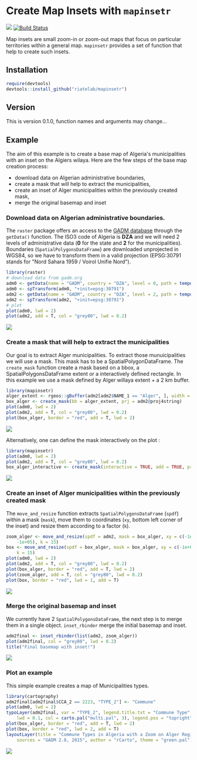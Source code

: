 Create Map Insets with `mapinsetr`
==================================

![](https://img.shields.io/badge/license-GPL--3-brightgreen.svg?style=flat) [![Build Status](https://travis-ci.org/riatelab/mapinsetr.svg?branch=master)](https://travis-ci.org/riatelab/mapinsetr)

Map insets are small zoom-in or zoom-out maps that focus on particular territories within a general map. `mapinsetr` provides a set of function that help to create such insets.

Installation
------------

``` r
require(devtools)
devtools::install_github("riatelab/mapinsetr")
```

Version
-------

This is version 0.1.0, function names and arguments may change...

Example
-------

The aim of this example is to create a base map of Algeria's municipalities with an inset on the Algiers wilaya.
Here are the few steps of the base map creation process:

-   download data on Algerian administrative boundaries,
-   create a mask that will help to extract the municipalities,
-   create an inset of Alger municipalities within the previously created mask,
-   merge the original basemap and inset

### Download data on Algerian administrative boundaries.

The `raster` package offers an access to the [GADM database](http://www.gadm.org/) through the `getData()` function. The ISO3 code of Algeria is **DZA** and we will need 2 levels of administrative data (**0** for the state and **2** for the municipalities).
Boundaries (`SpatialPolygonsDataFrame`) are downloaded unprojected in WGS84, so we have to transform them in a valid projection (EPSG:30791 stands for "Nord Sahara 1959 / Voirol Unifie Nord").

``` r
library(raster)
# download data from gadm.org
adm0 <- getData(name = "GADM", country = "DZA", level = 0, path = tempdir())
adm0 <- spTransform(adm0, "+init=epsg:30791")
adm2 <- getData(name = "GADM", country = "DZA", level = 2, path = tempdir())
adm2 <- spTransform(adm2, "+init=epsg:30791")
# plot
plot(adm0, lwd = 2)
plot(adm2, add = T, col = "grey80", lwd = 0.2)
```

![](ex_files/figure-markdown_github/dowload-1.png)

### Create a mask that will help to extract the municipalities

Our goal is to extract Alger municipalities. To extract those munuicipalities we will use a mask.
This mask has to be a SpatialPolygonDataFrame. The `create_mask` function create a mask based on a bbox, a SpatialPolygonsDataFrame extent or a interactively defined rectangle.
In this example we use a mask defined by Alger willaya extent + a 2 km buffer.

``` r
library(mapinsetr)
alger_extent <- rgeos::gBuffer(adm2[adm2$NAME_1 == "Alger", ], width = 2000)
box_alger <- create_mask(bb = alger_extent, prj = adm2@proj4string)
plot(adm0, lwd = 2)
plot(adm2, add = T, col = "grey80", lwd = 0.2)
plot(box_alger, border = "red", add = T, lwd = 2)
```

![](ex_files/figure-markdown_github/mask-1.png)

Alternatively, one can define the mask interactively on the plot :

``` r
library(mapinsetr)
plot(adm0, lwd = 2)
plot(adm2, add = T, col = "grey80", lwd = 0.2)
box_alger_interactive <- create_mask(interactive = TRUE, add = TRUE, prj = adm2@proj4string)
```

![](ex_files/inter.gif)

### Create an inset of Alger municipalities within the previously created mask

The `move_and_resize` function extracts `SpatialPolygonsDataFrame` (`spdf`) within a mask (`mask`), move them to coordinates (`xy`, bottom left corner of the inset) and resize them according to a factor (`k`).

``` r
zoom_alger <- move_and_resize(spdf = adm2, mask = box_alger, xy = c(-1e+06, 
    -1e+05), k = 15)
box <- move_and_resize(spdf = box_alger, mask = box_alger, xy = c(-1e+06, -1e+05), 
    k = 15)
plot(adm0, lwd = 2)
plot(adm2, add = T, col = "grey80", lwd = 0.2)
plot(box_alger, border = "red", add = T, lwd = 2)
plot(zoom_alger, add = T, col = "grey80", lwd = 0.2)
plot(box, border = "red", lwd = 1, add = T)
```

![](ex_files/figure-markdown_github/createInset-1.png)

### Merge the original basemap and inset

We currently have 2 `SpatialPolygonsDataFrame`, the next step is to merge them in a single object. `inset_rbinder` merge the initial basemap and inset.

``` r
adm2final <- inset_rbinder(list(adm2, zoom_alger))
plot(adm2final, col = "grey80", lwd = 0.2)
title("Final basemap with inset!")
```

![](ex_files/figure-markdown_github/mergespdf-1.png)

### Plot an example

This simple example creates a map of Municipalities types.

``` r
library(cartography)
adm2final[adm2final$CCA_2 == 2223, "TYPE_2"] <- "Commune"
plot(adm0, lwd = 2)
typoLayer(adm2final, var = "TYPE_2", legend.title.txt = "Commune Type", border = "white", 
    lwd = 0.1, col = carto.pal("multi.pal", 3), legend.pos = "topright", add = T)
plot(box_alger, border = "red", add = T, lwd = 2)
plot(box, border = "red", lwd = 2, add = T)
layoutLayer(title = "Commune Types in Algeria with a Zoom on Alger Region", 
    sources = "GADM 2.8, 2015", author = "rCarto", theme = "green.pal")
```

![](ex_files/figure-markdown_github/ex-1.png)
